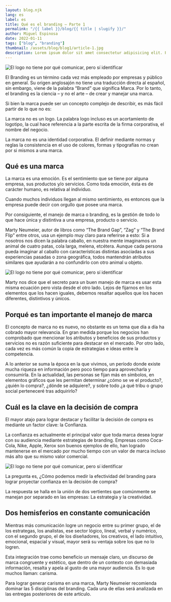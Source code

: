 ```yaml
---
layout: blog.njk
lang: es
label: es
title: Qué es el branding – Parte 1
permalink: "/{{ label }}/blog/{{ title | slugify }}/"
author: Miguel Espinosa
date: 2022-01-11
tags: ["blog", "branding"]
thumbnail: /assets/blog/blog1/article-1.jpg
description: Lorem ipsum dolor sit amet consectetur adipisicing elit. Perferendis accusantium sit illo neque rem omnis quaerat, nam similique vitae delectus ad magni vel quo maxime, magnam placeat. Reprehenderit, distinctio aliquam?
---
```


![El logo no tiene por qué comunicar, pero sí identificar](/assets/blog/blog1/article-1.jpg)

El Branding es un término cada vez más empleado por empresas y público en general. Su origen anglosajón no tiene una traducción directa al español, sin embargo, viene de la palabra “Brand” que significa Marca. Por lo tanto, el branding es la ciencia – y no el arte – de crear y manejar una marca.

Si bien la marca puede ser un concepto complejo de describir, es más fácil partir de lo que no es:

La marca no es un logo. La palabra logo incluso es un acortamiento de logotipo, la cual hace referencia a la parte escrita de la firma corporativa, el nombre del negocio.

La marca no es una identidad corporativa. El definir mediante normas y reglas la consistencia en el uso de colores, formas y tipografías no crean por si mismos a una marca.

## Qué es una marca

La marca es una emoción. Es el sentimiento que se tiene por alguna empresa, sus productos y/o servicios. Como toda emoción, ésta es de carácter humano, es relativa al individuo.

Cuando muchos individuos llegan al mismo sentimiento, es entonces que la empresa puede decir con orgullo que posee una marca.

Por consiguiente, el manejo de marca o branding, es la gestión de todo lo que hace única y distintiva a una empresa, producto o servicio.

Marty Neumeier, autor de libros como “The Brand Gap”, “Zag” y “The Brand Flip” entre otros, usa un ejemplo muy claro para referirse a esto: Si a nosotros nos dicen la palabra caballo, en nuestra mente imaginamos un animal de cuatro patas, cola larga, melena, etcétera. Aunque cada persona pueda imaginar al caballo con características distintas asociadas a sus experiencias pasadas o zona geográfica, todos mantendrán atributos similares que ayudarán a no confundirlo con otro animal u objeto.

![El logo no tiene por qué comunicar, pero sí identificar](/assets/blog/blog1/article-1.jpg)

Marty nos dice que el secreto para un buen manejo de marca es usar esta misma ecuación pero vista desde el otro lado. Lejos de fijarnos en los elementos que los hacen iguales, debemos resaltar aquellos que los hacen diferentes, distintivos y únicos.

## Porqué es tan importante el manejo de marca

El concepto de marca no es nuevo, no obstante es un tema que día a día ha cobrado mayor relevancia. En gran medida porque los negocios han comprobado que mencionar los atributos y beneficios de sus productos y servicios no es razón suficiente para destacar en el mercado. Por otro lado, cada vez es más común la copia de estrategias e ideas entre la competencia.

A lo anterior se suma la época en la que vivimos, un período donde existe mucha riqueza en información pero poco tiempo para aprovecharla y consumirla. En la actualidad, las personas se fijan más en símbolos, en elementos gráficos que les permitan determinar ¿cómo se ve el producto?, ¿quién lo compra?, ¿dónde se adquiere?, y sobre todo ¿a qué tribu o grupo social perteneceré tras adquirirlo?

## Cuál es la clave en la decisión de compra

El mayor atajo para lograr destacar y facilitar la decisión de compra es mediante un factor clave: la Confianza.

La confianza es actualmente el principal valor que toda marca desea lograr con su audiencia mediante estrategias de branding. Empresas como Coca-Cola, Nike, Apple, Xerox son buenos ejemplos de ello, han logrado mantenerse en el mercado por mucho tiempo con un valor de marca incluso más alto que su mismo valor comercial.

![El logo no tiene por qué comunicar, pero sí identificar](/assets/blog/blog1/article-1.jpg)

La pregunta es, ¿Cómo podemos medir la efectividad del branding para lograr proyectar confianza en la decisión de compra?

La respuesta se halla en la unión de dos vertientes que comúnmente se manejan por separado en las empresas: La estrategia y la creatividad.

## Dos hemisferios en constante comunicación

Mientras más comunicación logre un negocio entre su primer grupo, el de los estrategas, los analistas, ese sector lógico, lineal, verbal y numérico, con el segundo grupo, el de los diseñadores, los creativos, el lado intuitivo, emocional, espacial y visual, mayor será su ventaja sobre los que no lo logren.

Esta integración trae como beneficio un mensaje claro, un discurso de marca congruente y estético, que dentro de un contexto con demasiada información, resalta y apela al gusto de una mayor audiencia. Es lo que muchos llaman: carisma.

Para lograr generar carisma en una marca, Marty Neumeier recomienda dominar las 5 disciplinas del branding. Cada una de ellas será analizada en las entregas posteriores de este artículo.